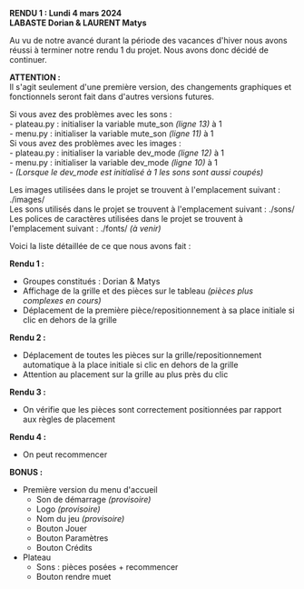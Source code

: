 **RENDU 1 : Lundi 4 mars 2024**  
**LABASTE Dorian & LAURENT Matys**    

Au vu de notre avancé durant la période des vacances d'hiver nous avons réussi à terminer notre rendu 1 du projet. Nous avons donc décidé de continuer.     

**ATTENTION :**  
Il s'agit seulement d'une première version, des changements graphiques et fonctionnels seront fait dans d'autres versions futures.    

Si vous avez des problèmes avec les sons :  
    - plateau.py : initialiser la variable mute_son *(ligne 13)* à 1  
    - menu.py : initialiser la variable mute_son *(ligne 11)* à 1  
Si vous avez des problèmes avec les images :  
    - plateau.py : initialiser la variable dev_mode *(ligne 12)* à 1  
    - menu.py : initialiser la variable dev_mode *(ligne 10)* à 1  
    - *(Lorsque le dev_mode est initialisé à 1 les sons sont aussi coupés)*  

Les images utilisées dans le projet se trouvent à l'emplacement suivant : ./images/  
Les sons utilisés dans le projet se trouvent à l'emplacement suivant : ./sons/  
Les polices de caractères utilisées dans le projet se trouvent à l'emplacement suivant : ./fonts/ *(à venir)*    


Voici la liste détaillée de ce que nous avons fait :  

**Rendu 1 :**  
- Groupes constitués : Dorian & Matys  
- Affichage de la grille et des pièces sur le tableau *(pièces plus complexes en cours)*  
- Déplacement de la première pièce/repositionnement à sa place initiale si clic en dehors de la grille    

**Rendu 2 :**  
- Déplacement de toutes les pièces sur la grille/repositionnement automatique à la place initiale si clic en dehors de la grille  
- Attention au placement sur la grille au plus près du clic    

**Rendu 3 :**  
- On vérifie que les pièces sont correctement positionnées par rapport aux règles de placement    

**Rendu 4 :**  
- On peut recommencer    

**BONUS :**  
- Première version du menu d'accueil  
    - Son de démarrage *(provisoire)*  
    - Logo *(provisoire)*  
    - Nom du jeu *(provisoire)*  
    - Bouton Jouer  
    - Bouton Paramètres  
    - Bouton Crédits  
- Plateau  
    - Sons : pièces posées + recommencer  
    - Bouton rendre muet  
